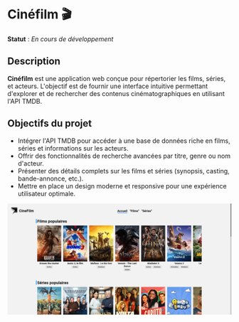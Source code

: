 # Cinéfilm 🎬

**Statut** : _En cours de développement_

## Description
**Cinéfilm** est une application web conçue pour répertorier les films, séries, et acteurs. L'objectif est de fournir une interface intuitive permettant d'explorer et de rechercher des contenus cinématographiques en utilisant l'API TMDB.

## Objectifs du projet
- Intégrer l'API TMDB pour accéder à une base de données riche en films, séries et informations sur les acteurs.
- Offrir des fonctionnalités de recherche avancées par titre, genre ou nom d'acteur.
- Présenter des détails complets sur les films et séries (synopsis, casting, bande-annonce, etc.).
- Mettre en place un design moderne et responsive pour une expérience utilisateur optimale.

![Capture d'écran de l'aperçu de la page d'accueil pour le mpoment 22/01/2025](/apercu.png)
